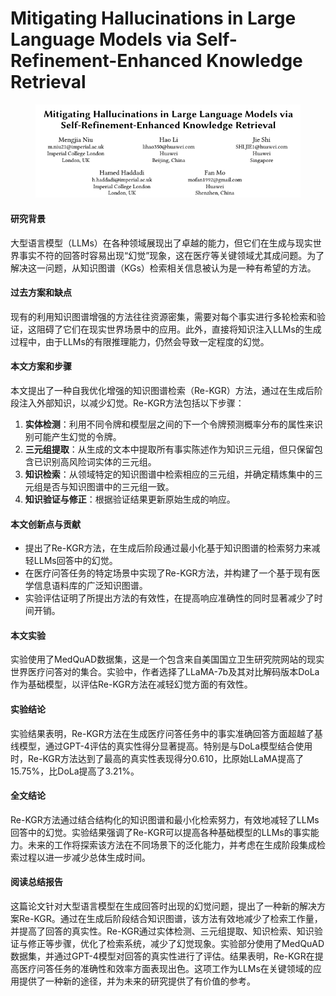 # Mitigating Hallucinations in Large Language Models via Self-Refinement-Enhanced Knowledge Retrieval

<figure><img src="../.gitbook/assets/image (3).png" alt=""><figcaption></figcaption></figure>

#### 研究背景

大型语言模型（LLMs）在各种领域展现出了卓越的能力，但它们在生成与现实世界事实不符的回答时容易出现“幻觉”现象，这在医疗等关键领域尤其成问题。为了解决这一问题，从知识图谱（KGs）检索相关信息被认为是一种有希望的方法。

#### 过去方案和缺点

现有的利用知识图谱增强的方法往往资源密集，需要对每个事实进行多轮检索和验证，这阻碍了它们在现实世界场景中的应用。此外，直接将知识注入LLMs的生成过程中，由于LLMs的有限推理能力，仍然会导致一定程度的幻觉。

#### 本文方案和步骤

本文提出了一种自我优化增强的知识图谱检索（Re-KGR）方法，通过在生成后阶段注入外部知识，以减少幻觉。Re-KGR方法包括以下步骤：

1. **实体检测**：利用不同令牌和模型层之间的下一个令牌预测概率分布的属性来识别可能产生幻觉的令牌。
2. **三元组提取**：从生成的文本中提取所有事实陈述作为知识三元组，但只保留包含已识别高风险词实体的三元组。
3. **知识检索**：从领域特定的知识图谱中检索相应的三元组，并确定精炼集中的三元组是否与知识图谱中的三元组一致。
4. **知识验证与修正**：根据验证结果更新原始生成的响应。

#### 本文创新点与贡献

* 提出了Re-KGR方法，在生成后阶段通过最小化基于知识图谱的检索努力来减轻LLMs回答中的幻觉。
* 在医疗问答任务的特定场景中实现了Re-KGR方法，并构建了一个基于现有医学信息语料库的广泛知识图谱。
* 实验评估证明了所提出方法的有效性，在提高响应准确性的同时显著减少了时间开销。

#### 本文实验

实验使用了MedQuAD数据集，这是一个包含来自美国国立卫生研究院网站的现实世界医疗问答对的集合。实验中，作者选择了LLaMA-7b及其对比解码版本DoLa作为基础模型，以评估Re-KGR方法在减轻幻觉方面的有效性。

#### 实验结论

实验结果表明，Re-KGR方法在生成医疗问答任务中的事实准确回答方面超越了基线模型，通过GPT-4评估的真实性得分显著提高。特别是与DoLa模型结合使用时，Re-KGR方法达到了最高的真实性表现得分0.610，比原始LLaMA提高了15.75%，比DoLa提高了3.21%。

#### 全文结论

Re-KGR方法通过结合结构化的知识图谱和最小化检索努力，有效地减轻了LLMs回答中的幻觉。实验结果强调了Re-KGR可以提高各种基础模型的LLMs的事实能力。未来的工作将探索该方法在不同场景下的泛化能力，并考虑在生成阶段集成检索过程以进一步减少总体生成时间。

#### 阅读总结报告

这篇论文针对大型语言模型在生成回答时出现的幻觉问题，提出了一种新的解决方案Re-KGR。通过在生成后阶段结合知识图谱，该方法有效地减少了检索工作量，并提高了回答的真实性。Re-KGR通过实体检测、三元组提取、知识检索、知识验证与修正等步骤，优化了检索系统，减少了幻觉现象。实验部分使用了MedQuAD数据集，并通过GPT-4模型对回答的真实性进行了评估。结果表明，Re-KGR在提高医疗问答任务的准确性和效率方面表现出色。这项工作为LLMs在关键领域的应用提供了一种新的途径，并为未来的研究提供了有价值的参考。
